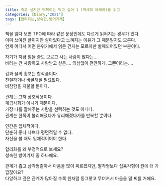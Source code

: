 ```yaml
---
title: 죽고 싶지만 떡볶이는 먹고 싶어 1 (백세희 에세이)를 읽고
categories: [Diary,"2021"]
tags: [합리화는,성숙한,방어기재]
---
```


책을 읽다 보면 TPO에 따라 같은 문장인데도 다르게 읽혀지는 경우가 있다.      
이미 쓰여진 글이지만 살아있다고 느껴지는 이유가 그 때문일지도 모른다.       
언제 어디서 어떤 분위기에서 읽은 건지는 모르지만 발췌되어있던 부분이다.     


자기가 지금 힘들 줄도 모르고 사는 사람이 많다는....     
바라는 건 사랑하고 사랑받고 싶은…. 의심없이 편안하게, 그뿐이라는....    

갑과 을의 횡포는 합작품이다.    
친절하거나 비굴해질 필요없다.   
비참함을 지불할 뿐이다.     

관계는 그저 상호작용이다.       
계급사회가 아니기 때문이다.     
가장 나를 잘해주는 사람을 선택하는 것도 아니다.     
관계는 한쪽이 불리해졌다가 유리해졌다가를 반복할 뿐이다.        

인간은 입체적이다.      
단순히 좋다 나쁘다 평면적일 수 없다.        
자신을 볼 때도 입체적이어야 한다.       

합리화를 왜 부정적으로 보세요?      
성숙한 방어기제 중 하나에요.        

관계가 좁고 삼각형같아서 마음을 많이 찌르겠지만, 팔각형보다 십육각형이 원에 더 가깝잖아요?       
다앙하고 깊은 관계가 많아질 수록 원처럼 동그랗고 무뎌져서 마음을 덜 찌를 거에요.        